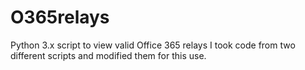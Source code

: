 # O365relays
Python 3.x script to view valid Office 365 relays
I took code from two different scripts and modified them for this use.
